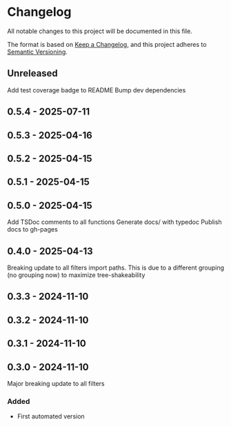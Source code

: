 # Changelog

All notable changes to this project will be documented in this file.

The format is based on [Keep a Changelog](https://keepachangelog.com/en/1.0.0/),
and this project adheres to [Semantic Versioning](https://semver.org/spec/v2.0.0.html).

## Unreleased

Add test coverage badge to README
Bump dev dependencies

## 0.5.4 - 2025-07-11

## 0.5.3 - 2025-04-16

## 0.5.2 - 2025-04-15

## 0.5.1 - 2025-04-15

## 0.5.0 - 2025-04-15

Add TSDoc comments to all functions
Generate docs/ with typedoc
Publish docs to gh-pages

## 0.4.0 - 2025-04-13

Breaking update to all filters import paths.
This is due to a different grouping (no grouping now) to maximize tree-shakeability

## 0.3.3 - 2024-11-10

## 0.3.2 - 2024-11-10

## 0.3.1 - 2024-11-10

## 0.3.0 - 2024-11-10

Major breaking update to all filters

### Added

- First automated version
